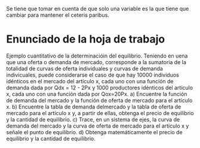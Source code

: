 Se tiene que tomar en cuenta de que solo una variable es la que tiene que cambiar para mantener el ceteris paribus.

# Enunciado de la hoja de trabajo
Ejemplo cuantitativo de la determinacióin del equilibrio.
Teniendo en uena que una oferta o demanda de mercado, corresponde a la sumatoria de la totalidad de curvas de oferta individuales y curvas de demanda indivicuales, puede considerarse el caso de que hay 10000 individuos idénticos en el mercado del artículo x, cada uno con una función de demanda dada por Qdx = 12 - 2Px y 1000 productores idénticos del artículo x, cada uno con una función dada por Qox=20Px.
a) Encuentre la función de demanda del mercado y la función de oferta de mercado para el artículo x.
b) Encuentre la tabla de demanda delmercado y la tabla de oferta de mercado para el artículo x y,  a partir de ellas, obtenga el precio de equilibrio y la cantidad de equilibrio.
c) Trace, en un sistema de ejes, la curva de demanda del mercado y la curva de oferta de mercado para el artículo x y señale el punto de equilibrio.
d) Obtenga matemáticamente el precio de equilibrio y la cantidad de equilibrio.